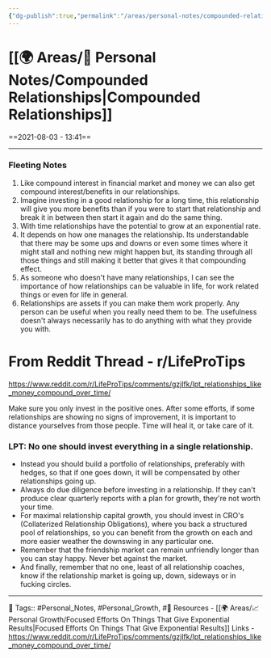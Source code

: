```yaml
---
{"dg-publish":true,"permalink":"/areas/personal-notes/compounded-relationships/","dgPassFrontmatter":true,"noteIcon":"1","created":"2023-11-14T21:08:40.247+05:30","updated":"2023-12-14T02:55:04.874+05:30"}
---
```


# [[🌍 Areas/📧 Personal Notes/Compounded Relationships\|Compounded Relationships]]
==2021-08-03 - 13:41==

---
### Fleeting Notes
1. Like compound interest in financial market and money we can also get compound interest/benefits in our relationships.
2. Imagine investing in a good relationship for a long time, this relationship will give you more benefits than if you were to start that relationship and break it in between then start it again and do the same thing.
3. With time relationships have the potential to grow at an exponential rate.
4. It depends on how one manages the relationship. Its understandable that there may be some ups and downs or even some times where it might stall and nothing new might happen but, its standing through all those things and still making it better that gives it that compounding effect.
5. As someone who doesn't have many relationships, I can see the importance of how relationships can be valuable in life, for work related things or even for life in general.
6. Relationships are assets if you can make them work properly. Any person can be useful when you really need them to be. The usefulness doesn't always necessarily has to do anything with what they provide you with.

# From Reddit Thread - r/LifeProTips
https://www.reddit.com/r/LifeProTips/comments/gzjlfk/lpt_relationships_like_money_compound_over_time/

Make sure you only invest in the positive ones. After some efforts, if some relationships are showing no signs of improvement, it is important to distance yourselves from those people. Time will heal it, or take care of it.

### LPT: No one should invest everything in a single relationship.
-   Instead you should build a portfolio of relationships, preferably with hedges, so that if one goes down, it will be compensated by other relationships going up.
-   Always do due diligence before investing in a relationship. If they can't produce clear quarterly reports with a plan for growth, they're not worth your time.
-   For maximal relationship capital growth, you should invest in CRO's (Collaterized Relationship Obligations), where you back a structured pool of relationships, so you can benefit from the growth on each and more easier weather the downswing in any particular one.
-   Remember that the friendship market can remain unfriendly longer than you can stay happy. Never bet against the market.
-   And finally, remember that no one, least of all relationship coaches, know if the relationship market is going up, down, sideways or in fucking circles.

---
🧶 Tags:: #Personal_Notes, #Personal_Growth, #🌱 
Resources - [[🌍 Areas/📈 Personal Growth/Focused Efforts On Things That Give Exponential Results\|Focused Efforts On Things That Give Exponential Results]]
Links - https://www.reddit.com/r/LifeProTips/comments/gzjlfk/lpt_relationships_like_money_compound_over_time/